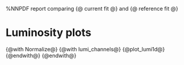 %NNPDF report comparing {@ current fit @} and {@ reference fit @}

# Luminosity plots

{@with Normalize@}
{@with lumi_channels@}
{@plot_lumi1d@}
{@endwith@}
{@endwith@}
